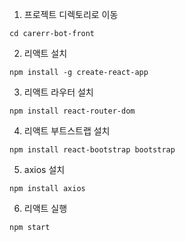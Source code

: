 1. 프로젝트 디렉토리로 이동

```shell
cd carerr-bot-front
```

2. 리액트 설치

```shell
npm install -g create-react-app
```

3. 리액트 라우터 설치

```shell
npm install react-router-dom
```

4. 리액트 부트스트랩 설치

```shell
npm install react-bootstrap bootstrap
```

5. axios 설치

```shell
npm install axios
```

6. 리액트 실행

```shell
npm start
```

